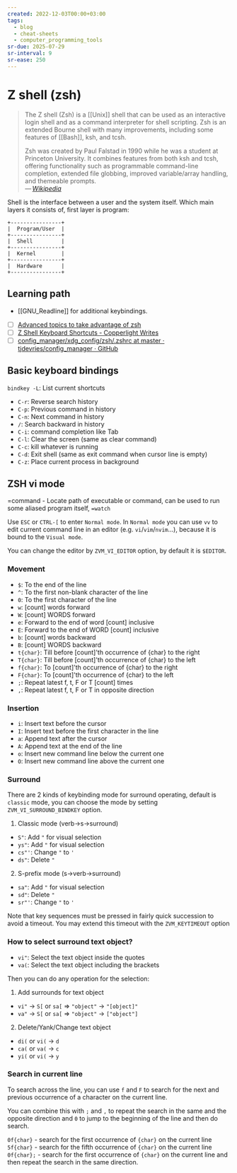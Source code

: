 ```yaml
---
created: 2022-12-03T00:00+03:00
tags:
  - blog
  - cheat-sheets
  - computer_programming_tools
sr-due: 2025-07-29
sr-interval: 9
sr-ease: 250
---
```


# Z shell (zsh)

> The Z shell (Zsh) is a [[Unix]] shell that can be used as an interactive login shell and as a command interpreter for shell scripting. Zsh is an extended Bourne shell with many improvements, including some features of [[Bash]], ksh, and tcsh.
>
> Zsh was created by Paul Falstad in 1990 while he was a student at Princeton University. It combines features from both ksh and tcsh, offering functionality such as programmable command-line completion, extended file globbing, improved variable/array handling, and themeable prompts.\
> — <cite>[Wikipedia](https://en.wikipedia.org/wiki/Z_shell)</cite>

Shell is the interface between a user and the system itself. Which main layers it consists of, first layer is program:
<br class="f">

```
+----------------+
|  Program/User  |
+----------------+
|  Shell         |
+----------------+
|  Kernel        |
+----------------+
|  Hardware      |
+----------------+
```

## Learning path

- [[GNU_Readline]] for additional keybindings.
- [ ] [Advanced topics to take advantage of zsh](https://github.com/rothgar/mastering-zsh)
- [ ] [Z Shell Keyboard Shortcuts - Copperlight Writes](https://copperlight.github.io/shell/zsh-keyboard-shortcuts/)
- [ ] [config_manager/xdg_config/zsh/.zshrc at master · tjdevries/config_manager · GitHub](https://github.com/tjdevries/config_manager/blob/master/xdg_config/zsh/.zshrc)

## Basic keyboard bindings

`bindkey -L`:<wbr class="f"> List current shortcuts

- `C-r`:<wbr class="f"> Reverse search history
- `C-p`:<wbr class="f"> Previous command in history
- `C-n`:<wbr class="f"> Next command in history
- `/`:<wbr class="f"> Search backward in history
- `C-i`:<wbr class="f"> command completion like Tab
- `C-l`:<wbr class="f"> Clear the screen (same as clear command)
- `C-c`:<wbr class="f"> kill whatever is running
- `C-d`:<wbr class="f"> Exit shell (same as exit command when cursor line is empty)
- `C-z`:<wbr class="f"> Place current process in background

## ZSH vi mode

=command - Locate path of executable or command, can be used to run some aliased program itself, `=watch`

Use `ESC` or `CTRL-[` to enter `Normal mode`. In `Normal mode` you can use `vv` to edit current command line in an editor (e.g. `vi`/`vim`/`nvim`...), because it is bound to the `Visual mode`.

You can change the editor by `ZVM_VI_EDITOR` option, by default it is `$EDITOR`.

### Movement

- `$`:<wbr class="f"> To the end of the line
- `^`:<wbr class="f"> To the first non-blank character of the line
- `0`:<wbr class="f"> To the first character of the line
- `w`:<wbr class="f"> [count] words forward
- `W`:<wbr class="f"> [count] WORDS forward
- `e`:<wbr class="f"> Forward to the end of word [count] inclusive
- `E`:<wbr class="f"> Forward to the end of WORD [count] inclusive
- `b`:<wbr class="f"> [count] words backward
- `B`:<wbr class="f"> [count] WORDS backward
- `t{char}`:<wbr class="f"> Till before [count]'th occurrence of {char} to the right
- `T{char}`:<wbr class="f"> Till before [count]'th occurrence of {char} to the left
- `f{char}`:<wbr class="f"> To [count]'th occurrence of {char} to the right
- `F{char}`:<wbr class="f"> To [count]'th occurrence of {char} to the left
- `;`:<wbr class="f"> Repeat latest f, t, F or T [count] times
- `,`:<wbr class="f"> Repeat latest f, t, F or T in opposite direction

### Insertion

- `i`:<wbr class="f"> Insert text before the cursor
- `I`:<wbr class="f"> Insert text before the first character in the line
- `a`:<wbr class="f"> Append text after the cursor
- `A`:<wbr class="f"> Append text at the end of the line
- `o`:<wbr class="f"> Insert new command line below the current one
- `O`:<wbr class="f"> Insert new command line above the current one

### Surround

There are 2 kinds of keybinding mode for surround operating, default is `classic` mode, you can choose the mode by setting `ZVM_VI_SURROUND_BINDKEY` option.

1. Classic mode (verb->s->surround)

- `S"`:<wbr class="f"> Add `"` for visual selection
- `ys"`:<wbr class="f"> Add `"` for visual selection
- `cs"'`:<wbr class="f"> Change `"` to `'`
- `ds"`:<wbr class="f"> Delete `"`

2. S-prefix mode (s->verb->surround)

- `sa"`:<wbr class="f"> Add `"` for visual selection
- `sd"`:<wbr class="f"> Delete `"`
- `sr"'`:<wbr class="f"> Change `"` to `'`

Note that key sequences must be pressed in fairly quick succession to avoid a timeout. You may extend this timeout with the `ZVM_KEYTIMEOUT` option

### How to select surround text object?

- `vi"`:<wbr class="f"> Select the text object inside the quotes
- `va(`:<wbr class="f"> Select the text object including the brackets

Then you can do any operation for the selection:

1. Add surrounds for text object

- `vi"` -> `S[` or `sa[` => `"object"` -> `"[object]"`
- `va"` -> `S[` or `sa[` => `"object"` -> `["object"]`

2. Delete/Yank/Change text object

- `di(` or `vi(` -> `d`
- `ca(` or `va(` -> `c`
- `yi(` or `vi(` -> `y`

### Search in current line

To search across the line, you can use `f` and `F` to search for the next and previous occurrence of a character on the current line.

You can combine this with `;` and `,` to repeat the search in the same and the opposite direction and `0` to jump to the beginning of the line and then do search.

`0f{char}` - search for the first occurrence of `{char}` on the current line `5f{char}` - search for the fifth occurrence of `{char}` on the current line `0f{char};` - search for the first occurrence of `{char}` on the current line and then repeat the search in the same direction.
